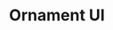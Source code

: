 ---
home: true
title: Ornament UI
tagline: A Vuejs component library
heroText: Ornament UI (Under development)
actions:
    -   text: Get started
        link: '/guide/getting-started/'
        type: primary
features:
    -   title: Forever growing list of components
        details: Expect the list of component to keep on growing as frontend components don't ever stop growing.
    -   title: Customizable 
        details: Every detail of every component can be customized to fit your need, with slots and css variables.
footerHtml: true 
footer:
    <p>&copy 2020 - Til Infinity</p>
    <p>Made with 😠 by Chidi Ikeoha</p>
---